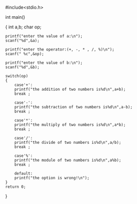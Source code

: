 #include<stdio.h>

int main()

{
	int a,b;
	char op;

	printf("enter the value of a:\n");
	scanf("%d",&a);

	printf("enter the operator:(+, -, * , /, %)\n");
	scanf(" %c",&op);

	printf("enter the value of b:\n");
	scanf("%d",&b);

	switch(op)
	{
		case'+':
		printf("the addition of two numbers is%d\n",a+b);
		break ;

		case'-':
		printf("the subtraction of two numbers is%d\n",a-b);
		break ;

		case'*':
		printf("the multiply of two numbers is%d\n",a*b);
		break ;

		case'/':
		printf("the divide of two numbers is%d\n",a/b);
		break ;

		case'%':
		printf("the module of two numbers is%d\n",a%b);
		break ;

		default:
		printf("the option is wrong!\n");
	}
	return 0;
}
